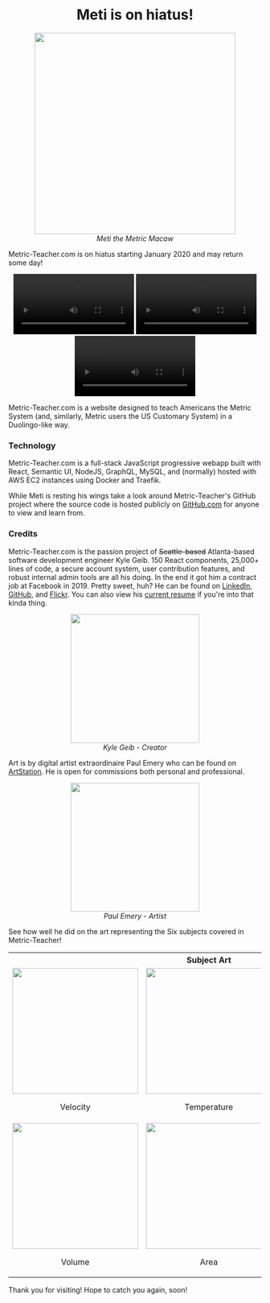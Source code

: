 <h1 align="center">Meti is on hiatus!</h1>

<p align="center">
  <img src="https://s3-us-west-2.amazonaws.com/metric-teacher/media/mascot/thumbs-up.png" width="400" />
  <br />
  <em>Meti the Metric Macaw</em>
</p>

Metric-Teacher.com is on hiatus starting January 2020 and may return some day!

<p align="center">
  <video loop controls width="240px">
    <source src="https://metric-teacher.s3-us-west-2.amazonaws.com/media/welcome/03-challenge-kickoff-short.mp4" type="video/mp4">
  </video>
  <video loop controls width="240px">
    <source src="https://metric-teacher.s3-us-west-2.amazonaws.com/media/welcome/04-tips.mp4" type="video/mp4">
  </video>
  <video loop controls width="240px" >
    <source src="https://metric-teacher.s3-us-west-2.amazonaws.com/media/welcome/06-subjects.mp4" type="video/mp4">
  </video>
</p>

Metric-Teacher.com is a website designed to teach Americans the Metric System (and, similarly, Metric users the US Customary System) in a Duolingo-like way.

### Technology
Metric-Teacher.com is a full-stack JavaScript progressive webapp built with React, Semantic UI, NodeJS, GraphQL, MySQL, and (normally) hosted with AWS EC2 instances using Docker and Traefik.

While Meti is resting his wings take a look around Metric-Teacher's GitHub project where the source code is hosted publicly on [GitHub.com](https://github.com/TiE23/metric-teacher) for anyone to view and learn from.

### Credits
Metric-Teacher.com is the passion project of ~~Seattle-based~~ Atlanta-based software development engineer Kyle Geib. 150 React components, 25,000+ lines of code, a secure account system, user contribution features, and robust internal admin tools are all his doing. In the end it got him a contract job at Facebook in 2019. Pretty sweet, huh? He can be found on [LinkedIn](https://www.linkedin.com/in/kyle-m-geib/), [GitHub](https://github.com/TiE23), and [Flickr](https://flickr.com/kg-23). You can also view his [current resume](https://metric-teacher.s3-us-west-2.amazonaws.com/other/Kyle_Geib_Resume.pdf) if you're into that kinda thing.

<p align="center">
  <img src="https://metric-teacher.s3-us-west-2.amazonaws.com/media/portaits/kyle.gif" width="256" />
  <br />
  <em>Kyle Geib - Creator</em>
</p>

Art is by digital artist extraordinaire Paul Emery who can be found on [ArtStation](https://www.artstation.com/paulstation2). He is open for commissions both personal and professional.

<p align="center">
  <img src="https://metric-teacher.s3-us-west-2.amazonaws.com/media/portaits/paul.gif" width="256" />
  <br />
  <em>Paul Emery - Artist</em>
</p>

See how well he did on the art representing the Six subjects covered in Metric-Teacher!

<table align="center">
  <tr>
    <th colspan="3">
      Subject Art
    </th>
  </tr>
  <tr>
    <td align="center">
      <img src="https://metric-teacher.s3.us-west-2.amazonaws.com/media/subjects/velocity.gif" width="250" />
      <p>Velocity</p>
    </td>
    <td align="center">
      <img src="https://metric-teacher.s3.us-west-2.amazonaws.com/media/subjects/temperature.gif" width="250" />
      <p>Temperature</p>
    </td>
    <td align="center">
      <img src="https://metric-teacher.s3.us-west-2.amazonaws.com/media/subjects/mass.gif" width="250" />
      <p>Mass</p>
    </td>
  </tr>
  <tr>
    <td align="center">
      <img src="https://metric-teacher.s3.us-west-2.amazonaws.com/media/subjects/volume.gif" width="250" />
      <p>Volume</p>
    </td>
    <td align="center">
      <img src="https://metric-teacher.s3.us-west-2.amazonaws.com/media/subjects/area.gif" width="250" />
      <p>Area</p>
    </td>
    <td align="center">
      <img src="https://metric-teacher.s3.us-west-2.amazonaws.com/media/subjects/length.gif" width="250" />
      <p>Length</p>
    </td>
  </tr>
</table>


Thank you for visiting! Hope to catch you again, soon!
